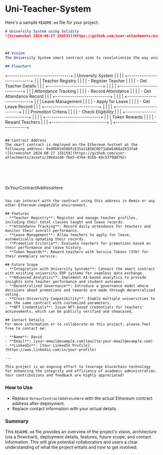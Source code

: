 # Uni-Teacher-System
Here's a sample `README.md` file for your project:

```markdown
# University System using Solidity
![Screenshot 2024-08-27 154533](https://github.com/user-attachments/assets/9d6d4773-e4a6-45a4-b384-45b365836bc7)



## Vision
The University System smart contract aims to revolutionize the way universities manage and track their faculty's performance, attendance, and professional growth. By leveraging blockchain technology, this system provides a transparent, decentralized, and tamper-proof solution that ensures the integrity of academic records and incentivizes good service through a token-based reward system.

## Flowchart
```
+--------------------------------+
|        University System       |
|                                |
| +----------------------------+ |
| | Teacher Registry            | |
| | - Register Teacher          | |
| | - Get Teacher Details       | |
| +----------------------------+ |
|                                |
| +----------------------------+ |
| | Attendance Tracking         | |
| | - Record Attendance         | |
| | - Get Attendance Record     | |
| +----------------------------+ |
|                                |
| +----------------------------+ |
| | Leave Management            | |
| | - Apply for Leave           | |
| | - Get Leave Record          | |
| +----------------------------+ |
|                                |
| +----------------------------+ |
| | Promotion Criteria          | |
| | - Check Eligibility         | |
| +----------------------------+ |
|                                |
| +----------------------------+ |
| | Token Rewards               | |
| | - Reward Teachers           | |
| +----------------------------+ |
+--------------------------------+
```

## Contract Address
The smart contract is deployed on the Ethereum testnet at the following address: 0xd8b934580fcE35a11B58C6D73aDeE468a2833fa8
![Screenshot 2024-08-27 155159](https://github.com/user-attachments/assets/206da1d6-fbe5-4764-91bb-49c5779dd792)






```
0xYourContractAddressHere
```

You can interact with the contract using this address in Remix or any other Ethereum-compatible environment.

## Features
- **Teacher Registry**: Register and manage teacher profiles, including their total classes taught and leave records.
- **Attendance Tracking**: Record daily attendance for teachers and monitor their overall performance.
- **Leave Management**: Allow teachers to apply for leave, automatically updating their records.
- **Promotion Criteria**: Evaluate teachers for promotions based on their performance and leave history.
- **Token Rewards**: Reward teachers with Service Tokens (STK) for their exemplary service.

## Future Scope
- **Integration with University Systems**: Connect the smart contract with existing university ERP systems for seamless data exchange.
- **Advanced Analytics**: Implement AI-based analytics to provide insights into teacher performance and student outcomes.
- **Decentralized Governance**: Introduce a governance model where decisions about promotions and rewards are made through decentralized voting.
- **Cross-University Compatibility**: Enable multiple universities to use the same contract with customized parameters.
- **NFT Credentials**: Issue NFT-based credentials for teachers' achievements, which can be publicly verified and showcased.

## Contact Details
For more information or to collaborate on this project, please feel free to contact me:

- **Name**: David
- **Email**: [your-email@example.com](mailto:your-email@example.com)
- **LinkedIn**: [Your LinkedIn Profile](https://www.linkedin.com/in/your-profile)

---

This project is an ongoing effort to leverage blockchain technology for enhancing the integrity and efficiency of academic administration. Your contributions and feedback are highly appreciated!
```

### How to Use
- Replace `0xYourContractAddressHere` with the actual Ethereum contract address after deployment.
- Replace contact information with your actual details.

### Summary
This `README.md` file provides an overview of the project's vision, architecture (via a flowchart), deployment details, features, future scope, and contact information. This will give potential collaborators and users a clear understanding of what the project entails and how to get involved.
